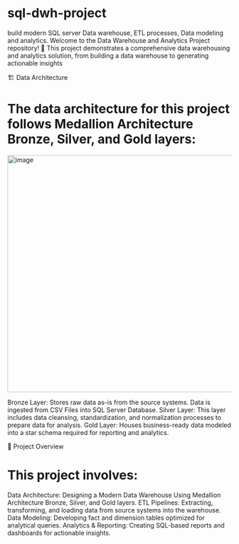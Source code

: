 # sql-dwh-project
build modern SQL server Data warehouse, ETL processes, Data modeling and analytics. 
Welcome to the Data Warehouse and Analytics Project repository! 🚀
This project demonstrates a comprehensive data warehousing and analytics solution, from building a data warehouse to generating actionable insights

🏗️ Data Architecture
# The data architecture for this project follows Medallion Architecture Bronze, Silver, and Gold layers:
<img width="1031" height="532" alt="image" src="https://github.com/user-attachments/assets/726d0918-95c1-43a9-95f2-5cf868172c43" />

Bronze Layer: Stores raw data as-is from the source systems. Data is ingested from CSV Files into SQL Server Database.
Silver Layer: This layer includes data cleansing, standardization, and normalization processes to prepare data for analysis.
Gold Layer: Houses business-ready data modeled into a star schema required for reporting and analytics.

📖 Project Overview
# This project involves:

Data Architecture: Designing a Modern Data Warehouse Using Medallion Architecture Bronze, Silver, and Gold layers.
ETL Pipelines: Extracting, transforming, and loading data from source systems into the warehouse.
Data Modeling: Developing fact and dimension tables optimized for analytical queries.
Analytics & Reporting: Creating SQL-based reports and dashboards for actionable insights.
